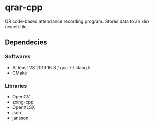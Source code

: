 # qrar-cpp

QR code-based attendance recording program. Stores data to an xlsx (excel) file.

## Dependecies

### Softwares

- At least VS 2019 16.8 / gcc 7 / clang 5
- CMake

### Libraries

- OpenCV
- zxing-cpp
- OpenXLSX
- json
- jansson
